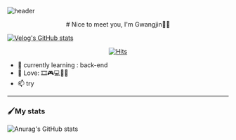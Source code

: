 ![header](https://capsule-render.vercel.app/api?type=waving&color=fab005&height=300&section=header&text=WELCOME!!&fontSize=90&animation=fadeIn&fontAlignY=38)

<div align=center>	
 # Nice to meet you, I'm Gwangjin🙋‍♂️
</div>

[![Velog's GitHub stats](https://velog-readme-stats.vercel.app/api/badge?name=jin2424)](https://velog.io/@rhrhkdwls24) 

<div align=center>
	
  [![Hits](https://hits.seeyoufarm.com/api/count/incr/badge.svg?url=https://github.com/jin2424)](https://hits.seeyoufarm.com) 
  
</div>


- 🌱 currently learning : back-end
- 💞️ Love: 🎞🎮💻🙋‍♂️
- 📫 try


----------
### 🖌My stats
![Anurag's GitHub stats](https://github-readme-stats.vercel.app/api?username=jin2424&show_icons=true&theme=great-gatsby)
